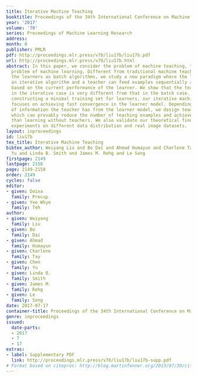 ```yaml
---
title: Iterative Machine Teaching
booktitle: Proceedings of the 34th International Conference on Machine Learning
year: '2017'
volume: '70'
series: Proceedings of Machine Learning Research
address: 
month: 0
publisher: PMLR
pdf: http://proceedings.mlr.press/v70/liu17b/liu17b.pdf
url: http://proceedings.mlr.press/v70/liu17b.html
abstract: In this paper, we consider the problem of machine teaching, the inverse
  problem of machine learning. Different from traditional machine teaching which views
  the learners as batch algorithms, we study a new paradigm where the learner uses
  an iterative algorithm and a teacher can feed examples sequentially and intelligently
  based on the current performance of the learner. We show that the teaching complexity
  in the iterative case is very different from that in the batch case. Instead of
  constructing a minimal training set for learners, our iterative machine teaching
  focuses on achieving fast convergence in the learner model. Depending on the level
  of information the teacher has from the learner model, we design teaching algorithms
  which can provably reduce the number of teaching examples and achieve faster convergence
  than learning without teachers. We also validate our theoretical findings with extensive
  experiments on different data distribution and real image datasets.
layout: inproceedings
id: liu17b
tex_title: Iterative Machine Teaching
bibtex_author: Weiyang Liu and Bo Dai and Ahmad Humayun and Charlene Tay and Chen
  Yu and Linda B. Smith and James M. Rehg and Le Song
firstpage: 2149
lastpage: 2158
page: 2149-2158
order: 2149
cycles: false
editor:
- given: Doina
  family: Precup
- given: Yee Whye
  family: Teh
author:
- given: Weiyang
  family: Liu
- given: Bo
  family: Dai
- given: Ahmad
  family: Humayun
- given: Charlene
  family: Tay
- given: Chen
  family: Yu
- given: Linda B.
  family: Smith
- given: James M.
  family: Rehg
- given: Le
  family: Song
date: 2017-07-17
container-title: Proceedings of the 34th International Conference on Machine Learning
genre: inproceedings
issued:
  date-parts:
  - 2017
  - 7
  - 17
extras:
- label: Supplementary PDF
  link: http://proceedings.mlr.press/v70/liu17b/liu17b-supp.pdf
# Format based on citeproc: http://blog.martinfenner.org/2013/07/30/citeproc-yaml-for-bibliographies/
---
```


